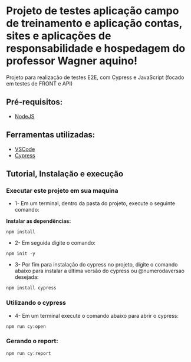 # Projeto de testes aplicação campo de treinamento e aplicação contas, sites e aplicações de responsabilidade e hospedagem do professor Wagner aquino!

Projeto para realização de testes E2E, com Cypress e JavaScript (focado em testes de FRONT e API)

## Pré-requisitos:
- [NodeJS](https://nodejs.org/en/download/ "NodeJS")

## Ferramentas utilizadas:
- [VSCode](https://code.visualstudio.com/ "VSCode")
- [Cypress](https://www.npmjs.com/package/cypress "Cypress")

## Tutorial, Instalação e execução

### Executar este projeto em sua maquina

* 1- Em um terminal, dentro da pasta do projeto, execute o seguinte comando:

**Instalar as dependências:**  
```
npm install
```
*  2- Em seguida digite o comando:
```
npm init -y
```
* 3- Por fim para instalação do cypress no projeto, digite o comando abaixo para instalar a última versão do cypress ou @numerodaversao desejada:

```
npm install cypress
```
### Utilizando o cypress

* 4- Em um terminal execute o comando abaixo para abrir o cypress:
```
npm run cy:open 
```



### Gerando o report:  
```
npm run cy:report
```
